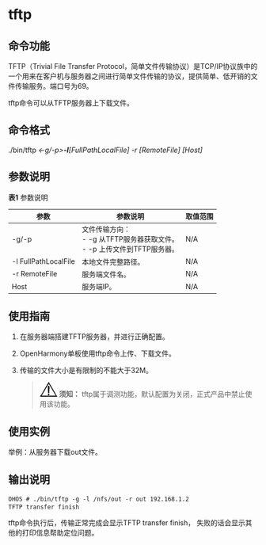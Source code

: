 # tftp


## 命令功能

TFTP（Trivial File Transfer Protocol，简单文件传输协议）是TCP/IP协议族中的一个用来在客户机与服务器之间进行简单文件传输的协议，提供简单、低开销的文件传输服务。端口号为69。

tftp命令可以从TFTP服务器上下载文件。


## 命令格式

./bin/tftp _&lt;-g/-p&gt;__-l__[FullPathLocalFile] -r [RemoteFile] [Host]_


## 参数说明

**表1** 参数说明

| 参数 | 参数说明 | 取值范围 | 
| -------- | -------- | -------- |
| -g/-p | 文件传输方向：<br/>-&nbsp;-g&nbsp;从TFTP服务器获取文件。<br/>-&nbsp;-p&nbsp;上传文件到TFTP服务器。 | N/A | 
| -l&nbsp;FullPathLocalFile | 本地文件完整路径。 | N/A | 
| -r&nbsp;RemoteFile | 服务端文件名。 | N/A | 
| Host | 服务端IP。 | N/A | 


## 使用指南

1. 在服务器端搭建TFTP服务器，并进行正确配置。

2. OpenHarmony单板使用tftp命令上传、下载文件。

3. 传输的文件大小是有限制的不能大于32M。
   > ![icon-notice.gif](public_sys-resources/icon-notice.gif) **须知：**
   > tftp属于调测功能，默认配置为关闭，正式产品中禁止使用该功能。


## 使用实例

举例：从服务器下载out文件。


## 输出说明

  
```
OHOS # ./bin/tftp -g -l /nfs/out -r out 192.168.1.2
TFTP transfer finish
```

tftp命令执行后，传输正常完成会显示TFTP transfer finish， 失败的话会显示其他的打印信息帮助定位问题。
